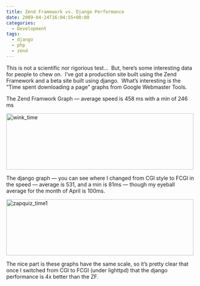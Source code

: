 ```yaml
---
title: Zend Framework vs. Django Performance
date: 2009-04-24T16:04:55+00:00
categories:
  - Development
tags:
  - django
  - php
  - zend
---
```


This is not a scientific nor rigorious test&#8230;  But, here&#8217;s some interesting data for people to chew on.  I&#8217;ve got a production site built using the Zend Framework and a beta site built using django.  What&#8217;s interesting is the &#8220;Time spent downloading a page&#8221; graphs from Google Webmaster Tools.

The Zend Framwork Graph &#8212; average speed is 458 ms with a min of 246 ms

<img title="wink_time" src="/uploads/wink_time.png" alt="wink_time" width="500" height="150"/>

The django graph &#8212; you can see where I changed from CGI style to FCGI in the speed &#8212; average is 531, and a min is 81ms &#8212; though my eyeball average for the month of April is 100ms.

<img src="/uploads/zapquiz_time1.png" alt="zapquiz_time1" width="500" height="150" />

The nice part is these graphs have the same scale, so it&#8217;s pretty clear that once I switched from CGI to FCGI (under lighttpd) that the django performance is 4x better than the ZF.
